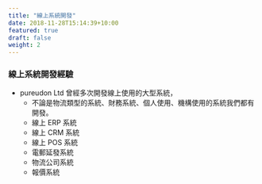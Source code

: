 ```yaml
---
title: "線上系統開發"
date: 2018-11-28T15:14:39+10:00
featured: true
draft: false
weight: 2
---
```


### 線上系統開發經驗

- pureudon Ltd 曾經多次開發線上使用的大型系統，
  - 不論是物流類型的系統、財務系統、個人使用、機構使用的系統我們都有開發。
  - 線上 ERP 系統
  - 線上 CRM 系統
  - 線上 POS 系統
  - 電郵延發系統
  - 物流公司系統
  - 報價系統
